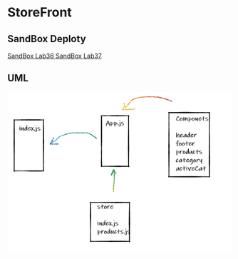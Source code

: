 # StoreFront 


## SandBox Deploty 

[SandBox Lab36 ](https://8x3f6.csb.app/)
[SandBox Lab37 ](https://72vzp.csb.app/)

## UML 

![img](images/Lab36.PNG)